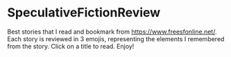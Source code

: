 # SpeculativeFictionReview

Best stories that I read and bookmark from https://www.freesfonline.net/.
Each story is reviewed in 3 emojis, representing the elements I remembered from the story.
Click on a title to read.
Enjoy!

